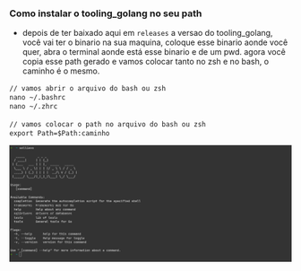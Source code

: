 ### Como instalar o tooling_golang no seu path

- depois de ter baixado aqui em `releases` a versao do tooling_golang, você vai ter o binario na sua maquina, coloque esse binario aonde você quer, abra o terminal aonde está esse binario e de um pwd. agora você copia esse path gerado e vamos colocar tanto no zsh e no bash, o caminho é o mesmo.

```
// vamos abrir o arquivo do bash ou zsh
nano ~/.bashrc
nano ~/.zhrc

// vamos colocar o path no arquivo do bash ou zsh
export Path=$Path:caminho
```
![prompt](./doc/sollievo.png)
